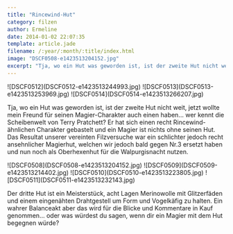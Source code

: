```yaml
---
title: "Rincewind-Hut"
category: filzen
author: Ermeline
date: 2014-01-02 22:07:35
template: article.jade
filename: /:year/:month/:title/index.html
image: "DSCF0508-e1423513204152.jpg"
excerpt: "Tja, wo ein Hut was geworden ist, ist der zweite Hut nicht weit, jetzt wollte mein Freund für seinen Magier-Charakter auch einen haben... "
---
```


<div class="slideshow_portrait">
![DSCF0512](DSCF0512-e1423513244993.jpg)
![DSCF0513](DSCF0513-e1423513253969.jpg)
![DSCF0514](DSCF0514-e1423513266207.jpg)
</div>

Tja, wo ein Hut was geworden ist, ist der zweite Hut nicht weit, jetzt wollte mein Freund für seinen Magier-Charakter auch einen haben... wer kennt die Scheibenwelt von Terry Pratchett? Er hat sich einen recht Rincewind-ähnlichen Charakter gebastelt und ein Magier ist nichts ohne seinen Hut. Das Resultat unserer vereinten Filzversuche war ein schlichter jedoch recht ansehnlicher Magierhut, welchen wir jedoch bald gegen Nr.3 ersetzt haben und nun noch als Oberhexenhut für die Walpurgisnacht nutzen.


<div class="slideshow_portrait">
![DSCF0508](DSCF0508-e1423513204152.jpg)
![DSCF0509](DSCF0509-e1423513214402.jpg)
![DSCF0510](DSCF0510-e1423513223805.jpg)
![DSCF0511](DSCF0511-e1423513232143.jpg)
</div>

Der dritte Hut ist ein Meisterstück, acht Lagen Merinowolle mit Glitzerfäden und einem eingenähten Drahtgestell um Form und Vogelkäfig zu halten. Ein wahrer Balanceakt aber das wird für die Blicke und Kommentare in Kauf genommen... oder was würdest du sagen, wenn dir ein Magier mit dem Hut begegnen würde?
